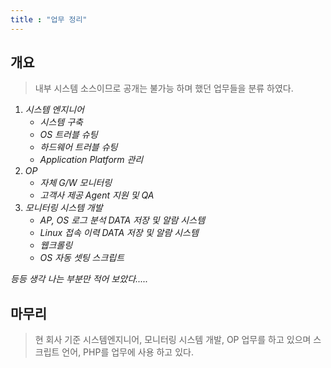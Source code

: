 ```yaml
---
title : "업무 정리"
---
```


## 개요
>내부 시스템 소스이므로 공개는 불가능 하며 했던 업무들을 분류 하였다.

1. _시스템 엔지니어_
    - _시스템 구축_
    - _OS 트러블 슈팅_
    - _하드웨어 트러블 슈팅_
    - _Application Platform 관리_
1. _OP_
    - _자체 G/W 모니터링_
    - _고객사 제공 Agent 지원 및 QA_
1. _모니터링 시스템 개발_
    - _AP, OS 로그 분석 DATA 저장 및 알람 시스템_
    - _Linux 접속 이력 DATA 저장 및 알람 시스템_
    - _웹크롤링_
    - _OS 자동 셋팅 스크립트_

*등등 생각 나는 부분만 적어 보았다.....*

## 마무리
>현 회사 기준 시스템엔지니어, 모니터링 시스템 개발, OP 업무를 하고 있으며 스크립트 언어, PHP를 업무에 사용 하고 있다.